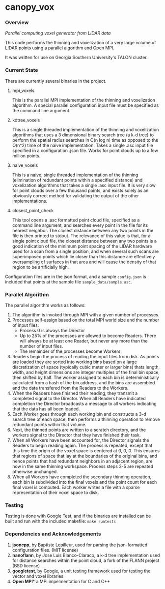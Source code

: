 # canopy_vox

### Overview
*Parallel computing voxel generator from LIDAR data*

This code performs the thinning and voxelization of a very large volume of LIDAR points using a parallel algorithm and Open MPI.

It was written for use on Georgia Southern University's TALON cluster.

### Current State
There are currently several binaries in the project.

1. mpi_voxels

   This is the parallel MPI implementation of the thinning and voxelization algorithm.  A special parallel configuration input file must be specified as the command line argument.

1. kdtree_voxels

   This is a single threaded implementation of the thinning and voxelization algorithms that uses a 3 dimensional binary search tree (a k-d tree) to perform the spatial radius searches in O(n log n) time as opposed to the O(n^2) time of the naive implementation.  Takes a single .asc input file specified in a configuration .json file.  Works for point clouds up to a few million points.

2. naive_voxels

   This is a naive, single threaded implementation of the thinning (elimination of redundant points within a specified distance) and voxelization algorithms that takes a single .asc input file.  It is very slow for point clouds over a few thousand points, and exists solely as an obviously correct method for validating the output of the other implementations.

3. closest_point_check

   This tool opens a .asc formatted point cloud file, specified as a command line argument, and searches every point in the file for its nearest neighbor.  The closest distance between any two points in the file is then printed to stdout.  The relevance of this value is that, for a single point cloud file, the closest distance between any two points is a good indication of the minimum point spacing of the LIDAR hardware used for a scan from a single position, and when several such scans are superimposed points which lie closer than this distance are effectively oversampling of surfaces in that area and will cause the density of that region to be artificially high.

Configuration files are in the json format, and a sample `config.json` is included that points at the sample file `sample_data/sample.asc`.

### Parallel Algorithm
The parallel algorithm works as follows:
1. The algorithm is invoked through MPI with a given number of processes.
2. Processes self-assign based on the total MPI world size and the number of input files.
   * Process 0 is always the Director
   * Up to 25% of the processes are allowed to become Readers.  There will always be at least one Reader, but never any more than the number of input files.
   * The remainder of the processes become Workers.
3. Readers begin the process of reading the input files from disk.  As points are loaded they are sorted into working bins based on a large discretization of space (typically cubic meter or larger bins) thats length, width, and height dimensions are integer multiples of the final bin space, then shifted by half.  The worker assigned to each bin is deterministically calculated from a hash of the bin address, and the bins are assembled and the data transfered from the Readers to the Workers.
4. When the Readers have finished their reading, they transmit a completed signal to the Director.  When all Readers have indicated completion the Director broadcasts a message to all workers indicating that the data has all been loaded.
5. Each Worker goes through each working bin and constructs a 3-d search tree of each space, then performs a thinning operation to remove redundant points within that volume.
6. Next, the thinned points are written to a scratch directory, and the workers signal to the Director that they have finished their task.
7. When all Workers have been accounted for, the Director signals the Readers to begin reading again.  The process is repeated, except that this time the origin of the voxel space is centered at 0, 0, 0.  This ensures that regions of space that lay at the boundaries of the original bins, and hence points that had redundant neighbors in an adjacent region, are now in the same thinning workspace.  Process steps 3-5 are repeated otherwise unchanged.
8. When all Workers have completed the secondary thinning operation, each bin is subdivided into the final voxels and the point count for each final voxel is computed. Each worker writes a file with a sparse representation of their voxel space to disk.

### Testing
Testing is done with Google Test, and if the binaries are installed can be built and run with the included makefile: `make runtests`

### Dependencies and Acknowledgements
1. **jsoncpp**, by Baptiste Lepilleur, used for parsing the json-formatted configuration files. (MIT license)
2. **nanoflann**, by Jose Luis Blanco-Claraco, a k-d tree implementation used for distance searches within the point cloud, a fork of the FLANN project (BSD license)
3. **googletest**, by Google, a unit testing framework used for testing the vector and voxel libraries
4. **Open MPI*** a MPI impelmentation for C and C++
